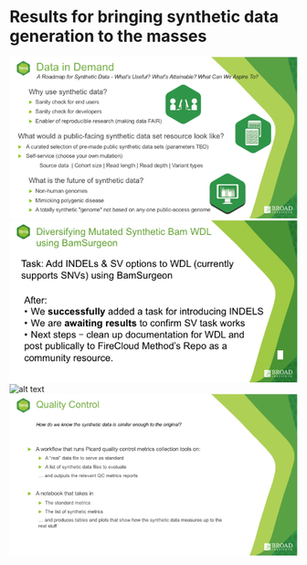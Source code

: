 # Results for bringing synthetic data generation to the masses

![alt text](slide1.png)
![alt text](slide2.png)
![alt text](slide3.png)
![alt text](slide4.png)
